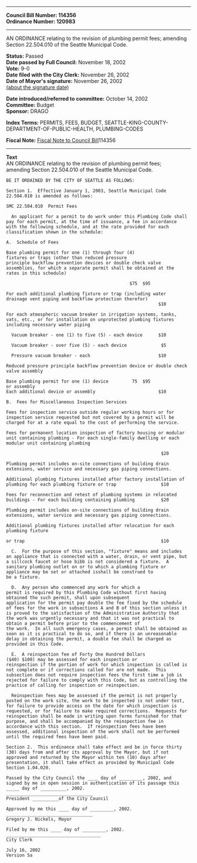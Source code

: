 * * * * *  
  
**Council Bill Number: [](#h0)[](#h2)114356**   
**Ordinance Number: 120983**  
  
* * * * *  
  
AN ORDINANCE relating to the revision of plumbing permit fees; amending Section 22.504.010 of the Seattle Municipal Code.  
  
**Status:** Passed   
**Date passed by Full Council:** November 18, 2002   
**Vote:** 9-0   
**Date filed with the City Clerk:** November 26, 2002   
**Date of Mayor's signature:** November 26, 2002   
[(about the signature date)](/~public/approvaldate.htm)   
  
  
**Date introduced/referred to committee:** October 14, 2002   
**Committee:** Budget   
**Sponsor:** DRAGO   
  
**Index Terms:** PERMITS, FEES, BUDGET, SEATTLE-KING-COUNTY-DEPARTMENT-OF-PUBLIC-HEALTH, PLUMBING-CODES  
  
**Fiscal Note:** [Fiscal Note to Council Bill](http://clerk.seattle.gov/~public/fnote/114356.htm)[](#h1)[](#h3)114356  
  
* * * * *  
  
**Text**  
    AN ORDINANCE relating to the revision of plumbing permit fees;  
    amending Section 22.504.010 of the Seattle Municipal Code.  
  
    BE IT ORDAINED BY THE CITY OF SEATTLE AS FOLLOWS:  
  
    Section 1.  Effective January 1, 2003, Seattle Municipal Code  
    22.504.010 is amended as follows:  
  
    SMC 22.504.010  Permit Fees  
  
      An applicant for a permit to do work under this Plumbing Code shall  
    pay for each permit, at the time of issuance, a fee in accordance  
    with the following schedule, and at the rate provided for each  
    classification shown in the schedule:  
  
    A.  Schedule of Fees  
  
    Base plumbing permit for one (1) through four (4)  
    fixtures or traps (other than reduced pressure  
    principle backflow prevention devices or double check valve  
    assemblies, for which a separate permit shall be obtained at the  
    rates in this schedule)  
  
                                                   $75  $95  
  
    For each additional plumbing fixture or trap (including water  
    drainage vent piping and backflow protection therefor)  
                                                              $10  
  
    For each atmospheric vacuum breaker in irrigation systems, tanks,  
    vats, etc., or for installation on unprotected plumbing fixtures  
    including necessary water piping  
  
      Vacuum breaker - one (1) to five (5) - each device      $10  
  
      Vacuum breaker - over five (5) - each device             $5  
  
      Pressure vacuum breaker - each                          $10  
  
    Reduced pressure principle backflow prevention device or double check  
    valve assembly  
  
    Base plumbing permit for one (1) device         75  $95  
    or assembly  
    Each additional device or assembly                        $10  
  
    B.  Fees for Miscellaneous Inspection Services  
  
    Fees for inspection service outside regular working hours or for  
    inspection service requested but not covered by a permit will be  
    charged for at a rate equal to the cost of performing the service.  
  
    Fees for permanent location inspection of factory housing or modular  
    unit containing plumbing - For each single-family dwelling or each  
    modular unit containing plumbing  
  
                                                               $20  
  
    Plumbing permit includes on-site connections of building drain  
    extensions, water service and necessary gas piping connections.  
  
    Additional plumbing fixtures installed after factory installation of  
    plumbing for each plumbing fixture or trap                 $10  
  
    Fees for reconnection and retest of plumbing systems in relocated  
    buildings - For each building containing plumbing          $20  
  
    Plumbing permit includes on-site connections of building drain  
    extensions, water service and necessary gas piping connections.  
  
    Additional plumbing fixtures installed after relocation for each  
    plumbing fixture  
  
    or trap                                                    $10  
  
      C.  For the purpose of this section, "fixture" means and includes  
    an appliance that is connected with a water, drain, or vent pipe, but  
    a sillcock faucet or hose bibb is not considered a fixture.  A  
    sanitary plumbing outlet on or to which a plumbing fixture or  
    appliance may be set or attached isshall be construed to  
    be a fixture.  
  
      D.  Any person who commenced any work for which a  
    permit is required by this Plumbing Code without first having  
    obtained the such permit, shall upon subsequent  
    application for the permit pay double the fee fixed by the schedule  
    of fees for the work in subsections A and B of this section unless it  
    is proved to the satisfaction of the Administrative Authority that  
    the work was urgently necessary and that it was not practical to  
    obtain a permit before prior to the commencement of  
    the work.  In all such emergency cases, a permit shall be obtained as  
    soon as it is practical to do so, and if there is an unreasonable  
    delay in obtaining the permit, a double fee shall be charged as  
    provided in this Code.  
  
      E.  A reinspection fee of Forty One Hundred Dollars  
    ($40) $100) may be assessed for each inspection or  
    reinspection if the portion of work for which inspection is called is  
    not complete or if corrections called for are not made.  This  
    subsection does not require inspection fees the first time a job is  
    rejected for failure to comply with this Code, but as controlling the  
    practice of calling for inspection or reinspection.  
  
      Reinspection fees may be assessed if the permit is not properly  
    posted on the work site, the work to be inspected is not under test,  
    for failure to provide access on the date for which inspection is  
    requested, or for failure to make required corrections.  Requests for  
    reinspection shall be made in writing upon forms furnished for that  
    purpose, and shall be accompanied by the reinspection fee in  
    accordance with this section.  If reinspection fees have been  
    assessed, additional inspection of the work shall not be performed  
    until the required fees have been paid.  
  
    Section 2.  This ordinance shall take effect and be in force thirty  
    (30) days from and after its approval by the Mayor, but if not  
    approved and returned by the Mayor within ten (10) days after  
    presentation, it shall take effect as provided by Municipal Code  
    Section 1.04.020.  
  
    Passed by the City Council the ____ day of _________, 2002, and  
    signed by me in open session in authentication of its passage this  
    _____ day of __________, 2002.  
    _________________________________  
    President __________of the City Council  
  
    Approved by me this ____ day of _________, 2002.  
    _________________________________  
    Gregory J. Nickels, Mayor  
  
    Filed by me this ____ day of _________, 2002.  
    ____________________________________  
    City Clerk  
  
    July 16, 2002  
    Version 5a  

